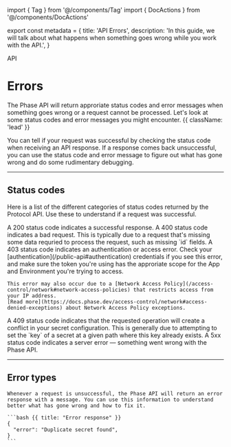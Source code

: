 import { Tag } from '@/components/Tag'
import { DocActions } from '@/components/DocActions'

export const metadata = {
  title: 'API Errors',
  description:
    'In this guide, we will talk about what happens when something goes wrong while you work with the API.',
}

<Tag variant="small">API</Tag>

# Errors

The Phase API will return approriate status codes and error messages when something goes wrong or a request cannot be processed. Let's look at some status codes and error messages you might encounter. {{ className: 'lead' }}

You can tell if your request was successful by checking the status code when receiving an API response. If a response comes back unsuccessful, you can use the status code and error message to figure out what has gone wrong and do some rudimentary debugging.

<DocActions /> 

---

## Status codes

Here is a list of the different categories of status codes returned by the Protocol API. Use these to understand if a request was successful.

<Properties>
  <Property name="200">
    A 200 status code indicates a successful response.
  </Property>
  <Property name="400">
    A 400 status code indicates a bad request. This is typically due to a request that's missing some data requried to process the request, such as missing `id` fields.
  </Property>
  <Property name="403">
    A 403 status code indicates an authentication or access error. Check your [authentication](/public-api#authentication) credentials if you see this error, and make sure the token you're using has the approriate scope for the App and Environment you're trying to access.

    This error may also occur due to a [Network Access Policy](/access-control/network#network-access-policies) that restricts access from your IP address. 
    [Read more](https://docs.phase.dev/access-control/network#access-denied-exceptions) about Network Access Policy exceptions.
  </Property>
  <Property name="409">
    A 409 status code indicates that the requested operation will create a conflict in your secret configuration. This is generally due to attempting to set the `key` of a secret at a given path where this key already exists. 
  </Property>
  <Property name="5xx">
    A 5xx status code indicates a server error — something went wrong with the Phase API.
  </Property>
</Properties>

---

## Error types

<Row>
  <Col>

    Whenever a request is unsuccessful, the Phase API will return an error response with a message. You can use this information to understand better what has gone wrong and how to fix it.

  </Col>
  <Col>

    ```bash {{ title: "Error response" }}
    {
      "error": "Duplicate secret found",
    }
    ```

  </Col>
</Row>
